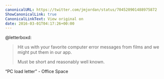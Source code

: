 ```yaml
---
canonicalURL: https://twitter.com/jmjordan/status/704520901488975872
ShowCanonicalLink: true
CanonicalLinkText: View original on
date: 2016-03-01T04:17:26+00:00
---
```

@letterboxd:

> Hit us with your favorite computer error messages from films and we might put them in our app.
> 
> Must be short and reasonably well known.

“PC load letter” - Office Space